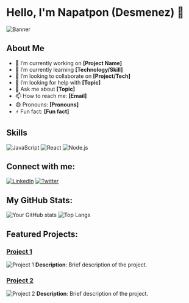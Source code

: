 # Hello, I'm Napatpon (Desmenez) 👋

![Banner](https://user-images.githubusercontent.com/74038190/213910845-af37a709-8995-40d6-be59-724526e3c3d7.gif)

## About Me
- 🔭 I’m currently working on **[Project Name]**
- 🌱 I’m currently learning **[Technology/Skill]**
- 👯 I’m looking to collaborate on **[Project/Tech]**
- 🤔 I’m looking for help with **[Topic]**
- 💬 Ask me about **[Topic]**
- 📫 How to reach me: **[Email]**
- 😄 Pronouns: **[Pronouns]**
- ⚡ Fun fact: **[Fun fact]**

## Skills
![JavaScript](https://img.shields.io/badge/-JavaScript-black?style=flat-square&logo=javascript)
![React](https://img.shields.io/badge/-React-black?style=flat-square&logo=react)
![Node.js](https://img.shields.io/badge/-Node.js-black?style=flat-square&logo=node.js)

## Connect with me:
[![LinkedIn](https://img.shields.io/badge/-LinkedIn-blue)](https://linkedin.com/in/your-profile)
[![Twitter](https://img.shields.io/badge/-Twitter-blue)](https://twitter.com/your-profile)

## My GitHub Stats:
![Your GitHub stats](https://github-readme-stats.vercel.app/api?username=Desmenez&show_icons=true)
![Top Langs](https://github-readme-stats.vercel.app/api/top-langs/?username=Desmenez&layout=compact)

## Featured Projects:
### [Project 1](https://github.com/Desmenez/project1)
![Project 1](https://example.com/your-project1-image.png)
**Description**: Brief description of the project.

### [Project 2](https://github.com/Desmenez/project2)
![Project 2](https://example.com/your-project2-image.png)
**Description**: Brief description of the project.

